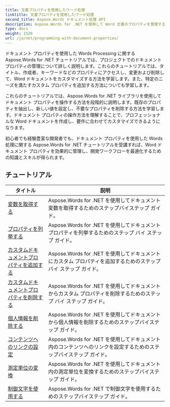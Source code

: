```yaml
---
title: 文書プロパティを使用したワード処理
linktitle: 文書プロパティを使用したワード処理
second_title: Aspose.Words ドキュメント処理 API
description: Aspose.Words for .NET を使用して Word 文書のプロパティを管理する方法を学びます。チュートリアルでは、プロパティの読み取りと書き込み、既定のプロパティのカスタマイズなど、さまざまな機能について説明します。
type: docs
weight: 1520
url: /ja/net/programming-with-document-properties/
---
```

ドキュメント プロパティを使用した Words Processing に関する Aspose.Words for .NET チュートリアルでは、プロジェクトでのドキュメント プロパティの管理について詳しく説明します。これらのチュートリアルでは、タイトル、作成者、キーワードなどのプロパティにアクセスし、変更および削除して、Word ドキュメントをカスタマイズする方法を学習します。また、特定のニーズを満たすカスタム プロパティを追加する方法についても学習します。

これらのチュートリアルでは、Aspose.Words for .NET ライブラリを使用してドキュメント プロパティを操作する方法を段階的に説明します。既存のプロパティを抽出し、新しい値を設定し、不要なプロパティを削除する方法を学習します。ドキュメント プロパティの操作方法を理解することで、プロフェッショナルな Word ドキュメントを作成し、要件に合わせてカスタマイズできるようになります。

初心者でも経験豊富な開発者でも、ドキュメント プロパティを使用した Words 処理に関する Aspose.Words for .NET チュートリアルを受講すれば、Word ドキュメント プロパティを効果的に管理し、開発ワークフローを最適化するための知識とスキルが得られます。

 ## チュートリアル
| タイトル | 説明 |
| --- | --- |
| [変数を取得する](./get-variables/) | Aspose.Words for .NET を使用してドキュメント変数を取得するためのステップバイステップ ガイド。 |
| [プロパティを列挙する](./enumerate-properties/) | Aspose.Words for .NET を使用してドキュメント プロパティを列挙するためのステップ バイ ステップ ガイド。 |
| [カスタムドキュメントプロパティを追加する](./add-custom-document-properties/) | Aspose.Words for .NET を使用してドキュメントにカスタム プロパティを追加するためのステップ バイ ステップ ガイド。 |
| [カスタムドキュメントプロパティを削除する](./remove-custom-document-properties/) | Aspose.Words for .NET を使用してドキュメントからカスタム プロパティを削除するためのステップ バイ ステップ ガイド。 |
| [個人情報を削除する](./remove-personal-information/) | Aspose.Words for .NET を使用してドキュメントから個人情報を削除するためのステップバイステップ ガイド。 |
| [コンテンツへのリンクの設定](./configuring-link-to-content/) | Aspose.Words for .NET を使用してドキュメント内のコンテンツへのリンクを設定するためのステップバイステップ ガイド。 |
| [測定単位の変換](./convert-between-measurement-units/) | Aspose.Words for .NET を使用してドキュメント内の測定単位を変換するためのステップバイステップ ガイド。 |
| [制御文字を使用する](./use-control-characters/) | Aspose.Words for .NET で制御文字を使用するためのステップバイステップ ガイド。 |